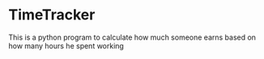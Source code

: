 # TimeTracker
This is a python program to calculate how much someone earns based on how many hours he spent working
